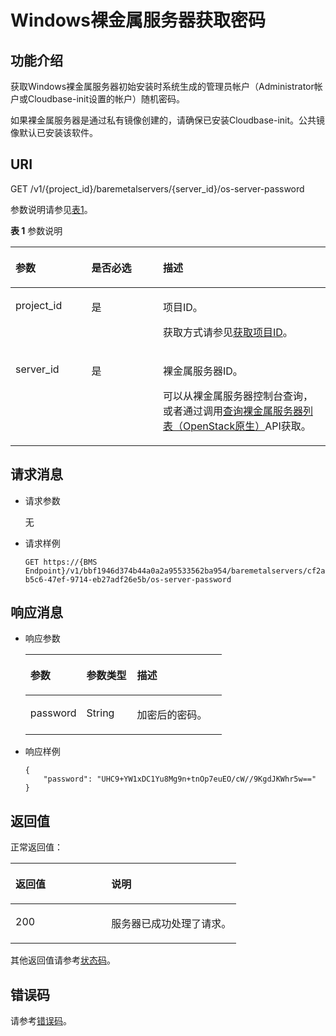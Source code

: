 # Windows裸金属服务器获取密码<a name="ZH-CN_TOPIC_0131629816"></a>

## 功能介绍<a name="section57769674"></a>

获取Windows裸金属服务器初始安装时系统生成的管理员帐户（Administrator帐户或Cloudbase-init设置的帐户）随机密码。

如果裸金属服务器是通过私有镜像创建的，请确保已安装Cloudbase-init。公共镜像默认已安装该软件。

## URI<a name="section50165025"></a>

GET /v1/\{project\_id\}/baremetalservers/\{server\_id\}/os-server-password

参数说明请参见[表1](#table23262209)。

**表 1**  参数说明

<a name="table23262209"></a>
<table><thead align="left"><tr id="row32406826"><th class="cellrowborder" valign="top" width="24.112411241124114%" id="mcps1.2.4.1.1"><p id="p7707213"><a name="p7707213"></a><a name="p7707213"></a>参数</p>
</th>
<th class="cellrowborder" valign="top" width="22.7022702270227%" id="mcps1.2.4.1.2"><p id="p20304554"><a name="p20304554"></a><a name="p20304554"></a>是否必选</p>
</th>
<th class="cellrowborder" valign="top" width="53.185318531853184%" id="mcps1.2.4.1.3"><p id="p34056167"><a name="p34056167"></a><a name="p34056167"></a>描述</p>
</th>
</tr>
</thead>
<tbody><tr id="row7086124"><td class="cellrowborder" valign="top" width="24.112411241124114%" headers="mcps1.2.4.1.1 "><p id="p37105186"><a name="p37105186"></a><a name="p37105186"></a>project_id</p>
</td>
<td class="cellrowborder" valign="top" width="22.7022702270227%" headers="mcps1.2.4.1.2 "><p id="p52730096"><a name="p52730096"></a><a name="p52730096"></a>是</p>
</td>
<td class="cellrowborder" valign="top" width="53.185318531853184%" headers="mcps1.2.4.1.3 "><p id="p37593705"><a name="p37593705"></a><a name="p37593705"></a>项目ID。</p>
<p id="p652825144113"><a name="p652825144113"></a><a name="p652825144113"></a>获取方式请参见<a href="获取项目ID.md">获取项目ID</a>。</p>
</td>
</tr>
<tr id="row1829803718504"><td class="cellrowborder" valign="top" width="24.112411241124114%" headers="mcps1.2.4.1.1 "><p id="p183003372507"><a name="p183003372507"></a><a name="p183003372507"></a>server_id</p>
</td>
<td class="cellrowborder" valign="top" width="22.7022702270227%" headers="mcps1.2.4.1.2 "><p id="p5300113705012"><a name="p5300113705012"></a><a name="p5300113705012"></a>是</p>
</td>
<td class="cellrowborder" valign="top" width="53.185318531853184%" headers="mcps1.2.4.1.3 "><p id="p830083715506"><a name="p830083715506"></a><a name="p830083715506"></a>裸金属服务器ID。</p>
<p id="p29791113277"><a name="p29791113277"></a><a name="p29791113277"></a>可以从裸金属服务器控制台查询，或者通过调用<a href="查询裸金属服务器列表（OpenStack原生）.md">查询裸金属服务器列表（OpenStack原生）</a>API获取。</p>
</td>
</tr>
</tbody>
</table>

## 请求消息<a name="section12542250184015"></a>

-   请求参数

    无

-   请求样例

    ```
    GET https://{BMS Endpoint}/v1/bbf1946d374b44a0a2a95533562ba954/baremetalservers/cf2a8b97-b5c6-47ef-9714-eb27adf26e5b/os-server-password
    ```


## 响应消息<a name="section36835188"></a>

-   响应参数

    <a name="table23477058"></a>
    <table><thead align="left"><tr id="row2792905"><th class="cellrowborder" valign="top" width="28.532853285328528%" id="mcps1.1.4.1.1"><p id="p24898733"><a name="p24898733"></a><a name="p24898733"></a>参数</p>
    </th>
    <th class="cellrowborder" valign="top" width="25.722572257225725%" id="mcps1.1.4.1.2"><p id="p17614915"><a name="p17614915"></a><a name="p17614915"></a>参数类型</p>
    </th>
    <th class="cellrowborder" valign="top" width="45.744574457445744%" id="mcps1.1.4.1.3"><p id="p17521988"><a name="p17521988"></a><a name="p17521988"></a>描述</p>
    </th>
    </tr>
    </thead>
    <tbody><tr id="row9994955"><td class="cellrowborder" valign="top" width="28.532853285328528%" headers="mcps1.1.4.1.1 "><p id="p4284989"><a name="p4284989"></a><a name="p4284989"></a>password</p>
    </td>
    <td class="cellrowborder" valign="top" width="25.722572257225725%" headers="mcps1.1.4.1.2 "><p id="p62312200"><a name="p62312200"></a><a name="p62312200"></a>String</p>
    </td>
    <td class="cellrowborder" valign="top" width="45.744574457445744%" headers="mcps1.1.4.1.3 "><p id="p60002101"><a name="p60002101"></a><a name="p60002101"></a>加密后的密码。</p>
    </td>
    </tr>
    </tbody>
    </table>

-   响应样例

    ```
    {
        "password": "UHC9+YW1xDC1Yu8Mg9n+tnOp7euEO/cW//9KgdJKWhr5w=="
    }
    ```


## 返回值<a name="section868814916514"></a>

正常返回值：

<a name="zh-cn_topic_0106040941_table753804619176"></a>
<table><thead align="left"><tr id="zh-cn_topic_0106040941_row10735134615172"><th class="cellrowborder" valign="top" width="42.42%" id="mcps1.1.3.1.1"><p id="zh-cn_topic_0106040941_p19735204616177"><a name="zh-cn_topic_0106040941_p19735204616177"></a><a name="zh-cn_topic_0106040941_p19735204616177"></a>返回值</p>
</th>
<th class="cellrowborder" valign="top" width="57.58%" id="mcps1.1.3.1.2"><p id="zh-cn_topic_0106040941_p207355465176"><a name="zh-cn_topic_0106040941_p207355465176"></a><a name="zh-cn_topic_0106040941_p207355465176"></a>说明</p>
</th>
</tr>
</thead>
<tbody><tr id="zh-cn_topic_0106040941_row1473514621713"><td class="cellrowborder" valign="top" width="42.42%" headers="mcps1.1.3.1.1 "><p id="zh-cn_topic_0106040941_p13735144611178"><a name="zh-cn_topic_0106040941_p13735144611178"></a><a name="zh-cn_topic_0106040941_p13735144611178"></a>200</p>
</td>
<td class="cellrowborder" valign="top" width="57.58%" headers="mcps1.1.3.1.2 "><p id="zh-cn_topic_0106040941_p207351246161711"><a name="zh-cn_topic_0106040941_p207351246161711"></a><a name="zh-cn_topic_0106040941_p207351246161711"></a>服务器已成功处理了请求。</p>
</td>
</tr>
</tbody>
</table>

其他返回值请参考[状态码](状态码.md)。

## 错误码<a name="section14752650154917"></a>

请参考[错误码](错误码.md)。

